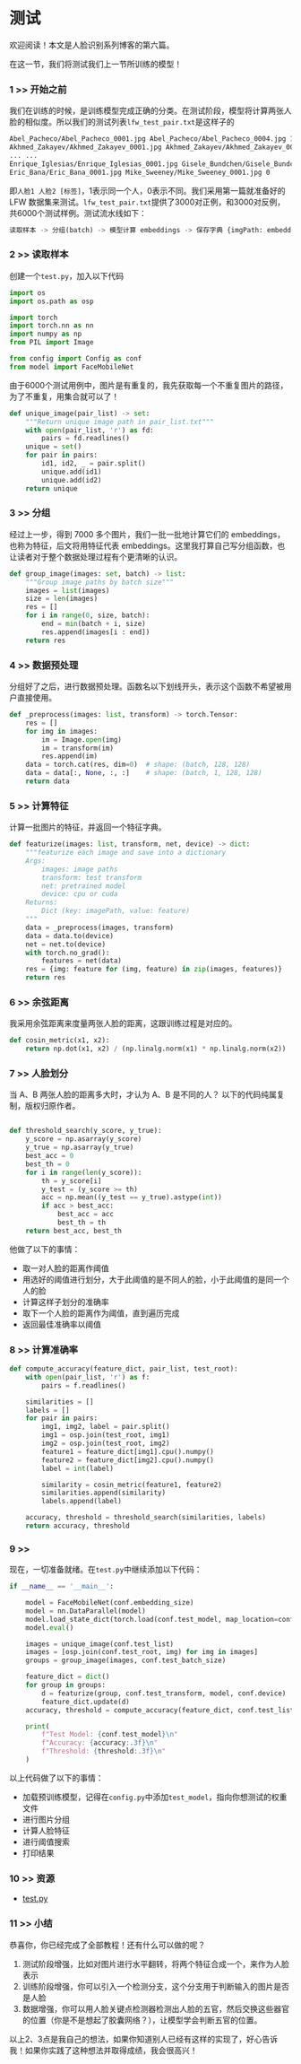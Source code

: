 # 测试

欢迎阅读！本文是人脸识别系列博客的第六篇。

在这一节，我们将测试我们上一节所训练的模型！

### 1 >> 开始之前

我们在训练的时候，是训练模型完成正确的分类。在测试阶段，模型将计算两张人脸的相似度。所以我们的测试列表`lfw_test_pair.txt`是这样子的

```sh
Abel_Pacheco/Abel_Pacheco_0001.jpg Abel_Pacheco/Abel_Pacheco_0004.jpg 1
Akhmed_Zakayev/Akhmed_Zakayev_0001.jpg Akhmed_Zakayev/Akhmed_Zakayev_0003.jpg 1
... ...
Enrique_Iglesias/Enrique_Iglesias_0001.jpg Gisele_Bundchen/Gisele_Bundchen_0002.jpg 0
Eric_Bana/Eric_Bana_0001.jpg Mike_Sweeney/Mike_Sweeney_0001.jpg 0
```

即`人脸1 人脸2 [标签]`，1表示同一个人，0表示不同。我们采用第一篇就准备好的 LFW 数据集来测试。`lfw_test_pair.txt`提供了3000对正例，和3000对反例，共6000个测试样例。测试流水线如下： 
```py
读取样本 -> 分组(batch) -> 模型计算 embeddings -> 保存字典 {imgPath: embeddings} -> 计算人脸划分的阈值和准确度
```

### 2 >> 读取样本

创建一个`test.py`，加入以下代码

```py
import os
import os.path as osp

import torch
import torch.nn as nn
import numpy as np
from PIL import Image

from config import Config as conf
from model import FaceMobileNet
```

由于6000个测试用例中，图片是有重复的，我先获取每一个不重复图片的路径，为了不重复，用集合就可以了！
```py
def unique_image(pair_list) -> set:
    """Return unique image path in pair_list.txt"""
    with open(pair_list, 'r') as fd:
        pairs = fd.readlines()
    unique = set()
    for pair in pairs:
        id1, id2, _ = pair.split()
        unique.add(id1)
        unique.add(id2)
    return unique
```

### 3 >> 分组

经过上一步，得到 7000 多个图片，我们一批一批地计算它们的 embeddings，也称为特征，后文将用特征代表 embeddings。这里我打算自己写分组函数，也让读者对于整个数据处理过程有个更清晰的认识。

```py
def group_image(images: set, batch) -> list:
    """Group image paths by batch size"""
    images = list(images)
    size = len(images)
    res = []
    for i in range(0, size, batch):
        end = min(batch + i, size)
        res.append(images[i : end])
    return res
```

### 4 >> 数据预处理

分组好了之后，进行数据预处理。函数名以下划线开头，表示这个函数不希望被用户直接使用。

```py
def _preprocess(images: list, transform) -> torch.Tensor:
    res = []
    for img in images:
        im = Image.open(img)
        im = transform(im)
        res.append(im)
    data = torch.cat(res, dim=0)  # shape: (batch, 128, 128)
    data = data[:, None, :, :]    # shape: (batch, 1, 128, 128)
    return data
```

### 5 >> 计算特征

计算一批图片的特征，并返回一个特征字典。

```py
def featurize(images: list, transform, net, device) -> dict:
    """featurize each image and save into a dictionary
    Args:
        images: image paths
        transform: test transform
        net: pretrained model
        device: cpu or cuda
    Returns:
        Dict (key: imagePath, value: feature)
    """
    data = _preprocess(images, transform)
    data = data.to(device)
    net = net.to(device)
    with torch.no_grad():
        features = net(data) 
    res = {img: feature for (img, feature) in zip(images, features)}
    return res
```

### 6 >> 余弦距离

我采用余弦距离来度量两张人脸的距离，这跟训练过程是对应的。

```py
def cosin_metric(x1, x2):
    return np.dot(x1, x2) / (np.linalg.norm(x1) * np.linalg.norm(x2))
```

### 7 >> 人脸划分

当 A、B 两张人脸的距离多大时，才认为 A、B 是不同的人？ 以下的代码纯属复制，版权归原作者。
```py

def threshold_search(y_score, y_true):
    y_score = np.asarray(y_score)
    y_true = np.asarray(y_true)
    best_acc = 0
    best_th = 0
    for i in range(len(y_score)):
        th = y_score[i]
        y_test = (y_score >= th)
        acc = np.mean((y_test == y_true).astype(int))
        if acc > best_acc:
            best_acc = acc
            best_th = th
    return best_acc, best_th
```

他做了以下的事情：

+ 取一对人脸的距离作阈值
+ 用选好的阈值进行划分，大于此阈值的是不同人的脸，小于此阈值的是同一个人的脸
+ 计算这样子划分的准确率
+ 取下一个人脸的距离作为阈值，直到遍历完成
+ 返回最佳准确率以阈值


### 8 >> 计算准确率

```py
def compute_accuracy(feature_dict, pair_list, test_root):
    with open(pair_list, 'r') as f:
        pairs = f.readlines()

    similarities = []
    labels = []
    for pair in pairs:
        img1, img2, label = pair.split()
        img1 = osp.join(test_root, img1)
        img2 = osp.join(test_root, img2)
        feature1 = feature_dict[img1].cpu().numpy()
        feature2 = feature_dict[img2].cpu().numpy()
        label = int(label)

        similarity = cosin_metric(feature1, feature2)
        similarities.append(similarity)
        labels.append(label)

    accuracy, threshold = threshold_search(similarities, labels)
    return accuracy, threshold
```

### 9 >> 

现在，一切准备就绪。在`test.py`中继续添加以下代码：

```py
if __name__ == '__main__':

    model = FaceMobileNet(conf.embedding_size)
    model = nn.DataParallel(model)
    model.load_state_dict(torch.load(conf.test_model, map_location=conf.device))
    model.eval()

    images = unique_image(conf.test_list)
    images = [osp.join(conf.test_root, img) for img in images]
    groups = group_image(images, conf.test_batch_size)

    feature_dict = dict()
    for group in groups:
        d = featurize(group, conf.test_transform, model, conf.device)
        feature_dict.update(d) 
    accuracy, threshold = compute_accuracy(feature_dict, conf.test_list, conf.test_root) 

    print(
        f"Test Model: {conf.test_model}\n"
        f"Accuracy: {accuracy:.3f}\n"
        f"Threshold: {threshold:.3f}\n"
    )
```

以上代码做了以下的事情：

+ 加载预训练模型，记得在`config.py`中添加`test_model`，指向你想测试的权重文件
+ 进行图片分组
+ 计算人脸特征
+ 进行阈值搜索
+ 打印结果

### 10 >> 资源

+ [test.py](../test.py)

### 11 >> 小结

恭喜你，你已经完成了全部教程！还有什么可以做的呢？

1. 测试阶段增强，比如对图片进行水平翻转，将两个特征合成一个，来作为人脸表示
2. 训练阶段增强，你可以引入一个检测分支，这个分支用于判断输入的图片是否是人脸
3. 数据增强，你可以用人脸关键点检测器检测出人脸的五官，然后交换这些器官的位置（你是不是想起了胶囊网络？），让模型学会判断五官的位置。

以上2、3点是我自己的想法，如果你知道别人已经有这样的实现了，好心告诉我！如果你实践了这种想法并取得成绩，我会很高兴！

